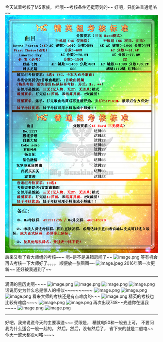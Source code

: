 今天试着考核了MS家族，
哇哦\~\~考核条件还挺苛刻的\~\~
好吧，只能进普通组咯\~\~
![](./0df3691909537ab267773105f9c4fa21.jpg "0df3691909537ab267773105f9c4fa21.jpg")
后来又看了看大师组的考核\~\~\~
呃\~是不是进错房间了\~\~
![image.png](https://upload-images.jianshu.io/upload_images/6641787-fe8cd3a8b5a2a79b.png?imageMogr2/auto-orient/strip%7CimageView2/2/w/1240)
等有机会再去考核一下大师好了。。。。
顺便放一张图图~~
![image.jpeg](https://upload-images.jianshu.io/upload_images/6641787-6031b7551b1d8727.jpeg?imageMogr2/auto-orient/strip%7CimageView2/2/w/1240)
2016年第一次更新\~\~
还好被我遇到了\~\~
***
满满的黑历史啊~~~~
![image.png](https://upload-images.jianshu.io/upload_images/6641787-4ee4741ac4a98a74.png?imageMogr2/auto-orient/strip%7CimageView2/2/w/1240)
![image.png](https://upload-images.jianshu.io/upload_images/6641787-bcce8f3cba437049.png?imageMogr2/auto-orient/strip%7CimageView2/2/w/1240)
![image.png](https://upload-images.jianshu.io/upload_images/6641787-659726865b7fa834.png?imageMogr2/auto-orient/strip%7CimageView2/2/w/1240)
![image.png](https://upload-images.jianshu.io/upload_images/6641787-b501aab604d4fdcf.png?imageMogr2/auto-orient/strip%7CimageView2/2/w/1240)
话说历史为什么总是惊人的相似~~~~~~~~~~
![image.png](https://upload-images.jianshu.io/upload_images/6641787-59af08c6695aebd6.png?imageMogr2/auto-orient/strip%7CimageView2/2/w/1240)
![image.png](https://upload-images.jianshu.io/upload_images/6641787-f579c39163364b48.png?imageMogr2/auto-orient/strip%7CimageView2/2/w/1240)
![image.png](https://upload-images.jianshu.io/upload_images/6641787-20a646b2808e8710.png?imageMogr2/auto-orient/strip%7CimageView2/2/w/1240)
看来大师的考核还是有点难度的~~~
![image.png](https://upload-images.jianshu.io/upload_images/6641787-7d49d70ad53843df.png?imageMogr2/auto-orient/strip%7CimageView2/2/w/1240)
精英的考核也比较有难度~~~~
![image.png](https://upload-images.jianshu.io/upload_images/6641787-10f94f773519176b.png?imageMogr2/auto-orient/strip%7CimageView2/2/w/1240)
![image.png](https://upload-images.jianshu.io/upload_images/6641787-b948027cafa627c5.png?imageMogr2/auto-orient/strip%7CimageView2/2/w/1240)
再次出现748\~\~光速你在逗我\~\~\~\~
![image.png](https://upload-images.jianshu.io/upload_images/6641787-9851ced5ce37311a.png?imageMogr2/auto-orient/strip%7CimageView2/2/w/1240)
![image.png](https://upload-images.jianshu.io/upload_images/6641787-a14cd0d3031bfcb0.png?imageMogr2/auto-orient/strip%7CimageView2/2/w/1240)
***
好吧，我来说说今天的主要事迹\~\~\~
受限是，
糟就电50和一般去上可，
不要问我为什么适合一般一起的，
然后，然后，没有然后了，
省下来的就是二般咯~~
今天一整天都没可咯~~~~